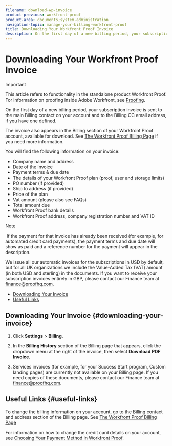 ```yaml
---
filename: download-wp-invoice
product-previous: workfront-proof
product-area: documents;system-administration
navigation-topic: manage-your-billing-workfront-proof
title: Downloading Your Workfront Proof Invoice
description: On the first day of a new billing period, your subscription invoice is sent to the main Billing contact on your account and to the Billing CC email address, if you have one defined.
---
```


# Downloading Your Workfront Proof Invoice

>[!IMPORTANT]
>
>This article refers to functionality in the standalone product Workfront Proof. For information on proofing inside Adobe Workfront, see [Proofing](../../../review-and-approve-work/proofing/proofing.md).

On the first&nbsp;day of a new billing period, your subscription invoice is sent to the main Billing contact on your account and to the Billing CC email address, if you have one defined.

The invoice also appears in the Billing section of your Workfront Proof account, available for download. See [The Workfront Proof Billing Page](../../../workfront-proof/wp-billingsettings/manage-your-billing/wp-billing-page.md) if you need more information.

You will find the following information on your invoice:

* Company name and address
* Date of the invoice
* Payment terms & due date
* The details of your Workfront Proof plan (proof, user and storage limits)
* PO number (if provided)
* Ship to address (if provided)
* Price of the plan
* Vat amount (please also see FAQs)
* Total amount due
* Workfront Proof bank details
* Workfront Proof address, company registration number and VAT ID

>[!NOTE]
>
>&nbsp;If the payment for that invoice has already been received (for example, for automated credit card payments), the payment terms and due date will show as paid and a reference number for the payment will appear in the description.

We issue all our automatic invoices for the subscriptions in USD by default, but for all UK organizations we include the Value-Added Tax (VAT) amount (in both USD and sterling) in the documents. If you want to receive your subscription invoices entirely in GBP, please contact our Finance team at [finance@proofhq.com](mailto:finance@proofhq.com).

* [Downloading Your Invoice](#downloading-your-invoice) 
* [Useful Links](#useful-links)

## Downloading Your Invoice {#downloading-your-invoice}

1. Click **Settings** > **Billing**.

1. In the **Billing History** section of the Billing page that appears, click the dropdown menu at the right of the invoice, then select **Download PDF Invoice**.  

1. Services invoices (for example, for your Success Start program, Custom landing pages) are currently not available on your Billing page. If you need copies of these documents, please contact our Finance team at finance@proofhq.com.

## Useful Links {#useful-links}

To change the billing information on your account, go to the Billing contact and address section of the Billing page.&nbsp;See [The Workfront Proof Billing Page](../../../workfront-proof/wp-billingsettings/manage-your-billing/wp-billing-page.md)

For information on how to change the credit card details on your account, see [Choosing Your Payment Method in Workfront Proof](../../../workfront-proof/wp-billingsettings/manage-your-billing/choose-payment-method-in-wp.md).

<!--For the detailed information on payments and invoicing, see [Account Payment in Workfront Proof](../../../workfront-proof/wp-billingsettings/manage-your-billing/acct-payment-in-wp.md).&nbsp;-->

